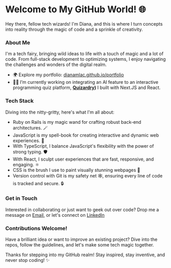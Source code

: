 <p align="center">
  <h1>Welcome to My GitHub World! 🌐</h1>
</p>

Hey there, fellow tech wizards! I'm Diana, and this is where I turn concepts into reality through the magic of code and a sprinkle of creativity.

### About Me

I'm a tech fairy, bringing wild ideas to life with a touch of magic and a lot of code. From full-stack development to optimizing systems, I enjoy navigating the challenges and wonders of the digital realm. 

- 🌍 Explore my portfolio: [dianamlac.github.io/portfolio](https://dianamlac.github.io/portfolio/)
- 🧙‍♂️ I’m currently working on integrating an AI feature to an interactive programming quiz platform, **[Quizardry](https://github.com/DianaMLaC/quizardry))** I built with Next.JS and React.
  
  
### Tech Stack

Diving into the nitty-gritty, here's what I'm all about:

- Ruby on Rails is my magic wand for crafting robust back-end architectures. 🪄
- JavaScript is my spell-book for creating interactive and dynamic web experiences. 📜
- With TypeScript, I balance JavaScript's flexibility with the power of strong typing. 🛡️
- With React, I sculpt user experiences that are fast, responsive, and engaging. :atom_symbol:
- CSS is the brush I use to paint visually stunning webpages :art:
- Version control with Git is my safety net 🕸️, ensuring every line of code is tracked and secure. 🔒

### Get in Touch

Interested in collaborating or just want to geek out over code? Drop me a message on [Email](mailto:diana.m.chirica@gmail.com), or let's connect on [LinkedIn](https://www.linkedin.com/in/diana-chirica)

### Contributions Welcome!

Have a brilliant idea or want to improve an existing project? Dive into the repos, follow the guidelines, and let's make some tech magic together.

Thanks for stepping into my GitHub realm! Stay inspired, stay inventive, and never stop coding! ✨
